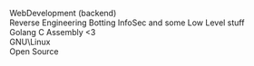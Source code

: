 WebDevelopment (backend)  
Reverse Engineering Botting InfoSec and some Low Level stuff  
Golang C Assembly <3  
GNU\Linux  
Open Source  
